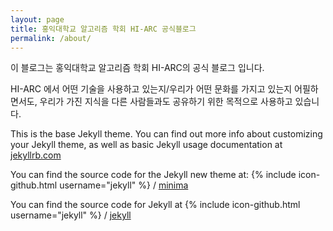 ```yaml
---
layout: page
title: 홍익대학교 알고리즘 학회 HI-ARC 공식블로그
permalink: /about/
---
```


이 블로그는 홍익대학교 알고리즘 학회 HI-ARC의 공식 블로그 입니다.

HI-ARC 에서 어떤 기술을 사용하고 있는지/우리가 어떤 문화를 가지고 있는지 어필하면서도, 우리가 가진 지식을 다른 사람들과도 공유하기 위한 목적으로 사용하고 있습니다.

This is the base Jekyll theme. You can find out more info about customizing your Jekyll theme, as well as basic Jekyll usage documentation at [jekyllrb.com](http://jekyllrb.com/)

You can find the source code for the Jekyll new theme at:
{% include icon-github.html username="jekyll" %} /
[minima](https://github.com/jekyll/minima)

You can find the source code for Jekyll at
{% include icon-github.html username="jekyll" %} /
[jekyll](https://github.com/jekyll/jekyll)

